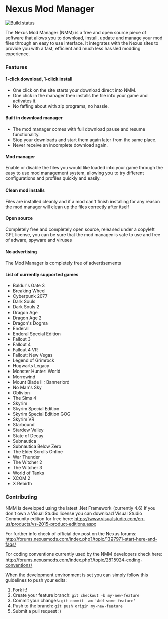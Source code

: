# Nexus Mod Manager
[![Build status](https://ci.appveyor.com/api/projects/status/mgt1kuc1a0eqju7m?svg=true)](https://ci.appveyor.com/project/Nexus-Mods/nexus-mod-manager)

The Nexus Mod Manager (NMM) is a free and open source piece of software that allows you to download, install, update and manage your mod files through an easy to use interface. It integrates with the Nexus sites to provide you with a fast, efficient and much less hassled modding experience.

### Features
#### **1-click download, 1-click install**

   * One click on the site starts your download direct into NMM.
   * One click in the manager then installs the file into your game and activates it.
   * No faffing about with zip programs, no hassle.
   
#### **Built in download manager**

   * The mod manager comes with full download pause and resume functionality.
   * Stop your downloads and start them again later from the same place.
   * Never receive an incomplete download again.
     
#### **Mod manager**
 
   Enable or disable the files you would like loaded into your game through the easy to use mod management system, allowing you to try different configurations and profiles quickly and easily.

#### **Clean mod installs**
 
   Files are installed cleanly and if a mod can't finish installing for any reason the mod manager will clean up the files correctly after itself
   
#### **Open source**
 
   Completely free and completely open source, released under a copyleft GPL license, you can be sure that the mod manager is safe to use and free of adware, spyware and viruses
 
#### **No advertising**
   
   The Mod Manager is completely free of advertisements
   
#### **List of currently supported games**

  - Baldur's Gate 3
  - Breaking Wheel
  - Cyberpunk 2077
  - Dark Souls
  - Dark Souls 2
  - Dragon Age
  - Dragon Age 2
  - Dragon's Dogma
  - Enderal
  - Enderal Special Edition
  - Fallout 3
  - Fallout 4
  - Fallout 4 VR
  - Fallout: New Vegas
  - Legend of Grimrock
  - Hogwarts Legacy
  - Monster Hunter: World
  - Morrowind
  - Mount Blade II : Bannerlord
  - No Man's Sky
  - Oblivion
  - The Sims 4
  - Skyrim
  - Skyrim Special Edition
  - Skyrim Special Edition GOG
  - Skyrim VR
  - Starbound
  - Stardew Valley
  - State of Decay
  - Subnautica
  - Subnautica Below Zero
  - The Elder Scrolls Online
  - War Thunder
  - The Witcher 2
  - The Witcher 3
  - World of Tanks
  - XCOM 2
  - X Rebirth

### Contributing
NMM is developed using the latest .Net Framework (currently 4.6)
If you don't own a Visual Studio license you can download Visual Studio Community edition for free here:
https://www.visualstudio.com/en-us/products/vs-2015-product-editions.aspx

For further info check of official dev post on the Nexus forums: http://forums.nexusmods.com/index.php?/topic/1327971-start-here-and-faqs/

For coding conventions currently used by the NMM developers check here: http://forums.nexusmods.com/index.php?/topic/2815924-coding-conventions/

When the development environment is set you can simply follow this guidelines to push your edits:

1. Fork it!
2. Create your feature branch: `git checkout -b my-new-feature`
3. Commit your changes: `git commit -am 'Add some feature'`
4. Push to the branch: `git push origin my-new-feature`
5. Submit a pull request :)
